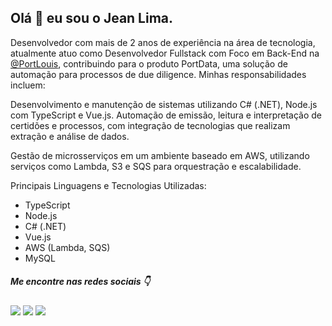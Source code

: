 ## Olá 👋 eu sou o Jean Lima.

Desenvolvedor com mais de 2 anos de experiência na área de tecnologia, atualmente atuo como Desenvolvedor Fullstack com Foco em Back-End na <a href="https://www.linkedin.com/company/portdata/mycompany/" target="_blank">@PortLouis</a>, contribuindo para o produto PortData, uma solução de automação para processos de due diligence. Minhas responsabilidades incluem:

Desenvolvimento e manutenção de sistemas utilizando C# (.NET), Node.js com TypeScript e Vue.js.
Automação de emissão, leitura e interpretação de certidões e processos, com integração de tecnologias que realizam extração e análise de dados.

Gestão de microsserviços em um ambiente baseado em AWS, utilizando serviços como Lambda, S3 e SQS para orquestração e escalabilidade.

Principais Linguagens e Tecnologias Utilizadas:
- TypeScript
- Node.js
- C# (.NET)
- Vue.js
- AWS (Lambda, SQS)
- MySQL

##### Me encontre nas redes sociais :point_down:

<a href="https://linkedin.com/in/jeanlimadev" target="_blank"><img src="https://img.shields.io/badge/LinkedIn-0077B5?style=for-the-badge&logo=linkedin&logoColor=white" /></a> <a href="https://t.me/jeanlimadev" target="_blank"><img src="https://img.shields.io/badge/Telegram-2CA5E0?style=for-the-badge&logo=telegram&logoColor=white" /></a> <a href="https://discord.com/channels/@jeanlimadev" target="_blank"><img src="https://img.shields.io/badge/Discord-7289DA?style=for-the-badge&logo=discord&logoColor=white" /></a>
